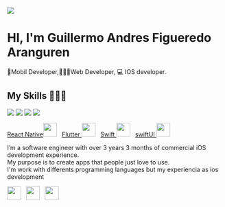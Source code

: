 ![](https://badges.pufler.dev/visits/atrinh0/atrinh0?color=black&logo=github)

# HI, I'm Guillermo Andres Figueredo Aranguren 

📱Mobil Developer,👨🏼‍💻Web Developer, 💻 IOS developer. <br>

## My Skills  👨🏼‍💻

<img src="https://img.icons8.com/color/96/000000/react-native.png"/>
<img src="https://img.icons8.com/color/96/000000/flutter.png"/>
<img src="https://img.icons8.com/color/96/000000/swift.png"/>
<img src="https://img.icons8.com/fluency/96/000000/swiftui.png"/>

<a href="https://twitter.com/memof80">React Native<img src="https://img.icons8.com/color/96/000000/react-native.png" width="32"/></a>
&nbsp;
<a href="https://www.linkedin.com/in/guillermo-andr%C3%A9s-figueredo-aranguren-814465127"> Flutter <img src="https://img.icons8.com/color/96/000000/flutter.png" width="32"/></a>
&nbsp;
<a href="https://www.instagram.com/detodounpoquito_code"> Swift <img src="https://img.icons8.com/color/96/000000/swift.png" width="32"/></a>
&nbsp;
<a href="https://www.instagram.com/detodounpoquito_code"> swiftUI <img src="https://img.icons8.com/fluency/96/000000/swiftui.png" width="32"/></a>
&nbsp;




I’m a software engineer with over 3 years 3 months of commercial iOS development experience.<br>
My purpose is to create apps that people just love to use.<br>
I'm work with differents programming languages but my experiencia as ios development 

<a href="https://twitter.com/memof80"><img src="https://img.icons8.com/ios-filled/64/555555/twitter.svg" width="32"/></a>
&nbsp;
<a href="https://www.linkedin.com/in/guillermo-andr%C3%A9s-figueredo-aranguren-814465127"><img src="https://img.icons8.com/ios-filled/64/555555/linkedin.svg" width="32"/></a>
&nbsp;
<a href="https://www.instagram.com/detodounpoquito_code"><img src="https://img.icons8.com/ios-filled/64/555555/instagram.svg" width="32"/></a>
&nbsp;




